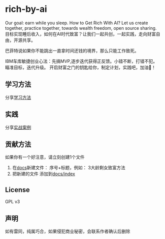 # rich-by-ai
Our goal: earn while you sleep. How to Get Rich With AI? Let us create together, practice together, towards wealth freedom, open source sharing.
目标实现睡后收入，如何在AI时代致富？让我们一起共创，一起实践，走向财富自由，开源共享。

巴菲特说如果你不能跳出一直拿时间还钱的境界，那么只能工作致死。

IBM车库敏捷创业心法：先搞MVP,逐步迭代获得正反馈。小错不断，打错不犯。瞄准目标，迭代升级。
开启财富之门的钥匙给你，制定计划，实践吧，加油💪！

## 学习方法
分享[学习方法](docs)

## 实践
分享[实战案例](demos)

## 贡献方法
如果你有一个好注意，请立刻创建1个文件
1. 在[docs](./docs/)新建文件： 序号+标题，例如： 3大龄剩女致富方法
2. 把新建的文件 添加到[docs/index](./docs/index.md)

## License
GPL v3

## 声明
如有雷同，纯属巧合，如果侵犯商业秘密，会联系作者确认后删除